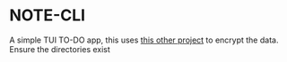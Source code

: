 # NOTE-CLI
A simple TUI TO-DO app, this uses [this other project](https://github.com/lvzrr/Proyects/tree/main/ObfusKey) to encrypt the data. Ensure the directories exist
